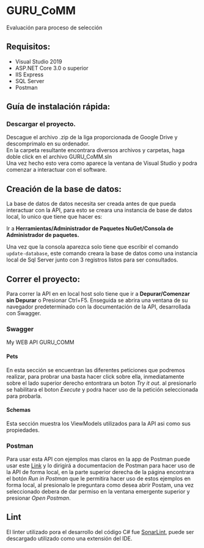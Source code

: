 # GURU_CoMM
Evaluación para proceso de selección

## Requisitos:
- Visual Studio 2019
- ASP.NET Core 3.0 o superior
- IIS Express
- SQL Server
- Postman

## Guía de instalación rápida:
### Descargar el proyecto.
Descague el archivo .zip de la liga proporcionada de Google Drive y descomprimalo en su ordenador.  
En la carpeta resultante encontrara diversos archivos y carpetas, haga doble click en el archivo GURU_CoMM.sln  
Una vez hecho esto vera como aparece la ventana de Visual Studio y podra comenzar a interactuar con el software.  

## Creación de la base de datos:
La base de datos de datos necesita ser creada antes de que pueda interactuar con la API, para esto se creara una instancia de base de datos local, lo unico que tiene que hacer es:  

Ir a **Herramientas/Administrador de Paquetes NuGet/Consola de Administrador de paquetes.**  

Una vez que la consola aparezca solo tiene que escribir el comando ```update-database```, este comando creara la base de datos como una instancia local de Sql Server junto con 3 registros listos para ser consultados.

## Correr el proyecto:
Para correr la API en en local host solo tiene que ir a **Depurar/Comenzar sin Depurar** o Presionar Ctrl+F5. Enseguida se abrira una ventana de su navegador predeterminado con la documentación de la API, desarrollada con Swagger.

### Swagger
My WEB API GURU_COMM

#### Pets  
En esta sección se encuentran las diferentes peticiones que podremos realizar, para probrar una basta hacer click sobre ella, inmediatamente sobre el lado superior derecho entontrara un boton *Try it out*. al presionarlo se habilitara el boton *Execute* y podra hacer uso de la petición seleccionada para probarla.

#### Schemas
Esta sección muestra los ViewModels utilizados para la API asi como sus propiedades.

### Postman
Para usar esta API con ejemplos mas claros en la app de Postman puede usar este [Link](https://documenter.getpostman.com/view/10295654/SzzhdySk?version=latest) y lo dirigirá a documentacion de Postman para hacer uso de la API de forma local, en la parte superior derecha de la página encontrara el botón *Run in Postman* que le permitira hacer uso de estos ejemplos en forma local, al presionalo le preguntara como desea abrir Postam, una vez seleccionado debera de dar permiso en la ventana emergente superior y presionar *Open Postman*.

## Lint
El linter utilizado pora el desarrollo del código C# fue [SonarLint](https://www.sonarlint.org/visualstudio/), puede ser descargado utilizado como una extensión del IDE.
